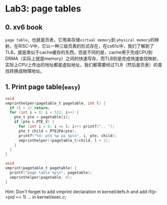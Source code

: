 # Lab3: page tables

## 0. xv6 book

`page table`，也就是页表，它用来存储`virtual memory`到 `physical memory`的映射，在RISC-V中，它以一种三级页表的形式存在，在cs61c中，我们了解到了TLB，就是类似于cache缓存的东西，但是不同的是，cache用于完成CPU到DRMA（实际上就是memory）之间的快速写存，而TLB则是完成快速查找映射，实际上CPU上传出的地址都是虚拟地址，我们都需要经过TLB（然后是页表）的查找转换成物理地址。

## 1. Print page table(`easy`)
```c
void
vmprinthelper(pagetable_t pagetable, int l) {
  if (l > 2) return;
  for (int i = 0; i < 512; i++) {
    pte_t pte = pagetable[i];
    if (pte & PTE_V) {
      for (int i = 0; i <= l; i++) printf(".. ");
      pte_t child = PTE2PA(pte);
      printf("%d: pte %p pa %p\n", i, pte, child);
      vmprinthelper((pagetable_t)child, l + 1);
    }
  }
}

void
vmprint(pagetable_t pagetable) {
  printf("page table %p\n", pagetable);
  vmprinthelper(pagetable, 0);
}
```

Hint: Don't forget to add vmprint declaration in kernel/defs.h and add if(p->pid == 1) ... in kernel/exec.c;
